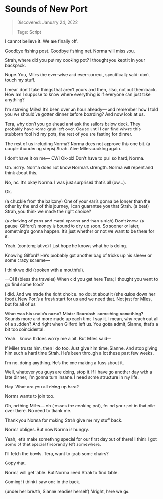 # Sounds of New Port
> Discovered: January 24, 2022
>
> Tags: Script

I cannot believe it. We are finally off.

Goodbye fishing post. Goodbye fishing net. Norma will miss you.

Strah, where did you put my cooking pot? I thought you kept it in your backpack.

Nope. You, Miles the ever-wise and ever-correct, specifically said: don’t touch my stuff.

I mean don’t take things that aren’t yours and then, also, not put them back. How am I suppose to know where everything is if everyone can just take anything?

I’m starving Miles! It’s been over an hour already— and remember how I told you we should’ve gotten dinner before boarding? And now look at us.

Tera, why don’t you go ahead and ask the sailors below deck. They probably have some grub left over. Cause until I can find where this stubborn fool hid my pots, the rest of you are fasting for dinner.

The rest of us including Norma? Norma does not approve this one bit. (a couple thundering steps) Strah. Give Miles cooking again.

I don’t have it on me— OW! Ok-ok! Don’t have to pull so hard, Norma.

Oh. Sorry. Norma does not know Norma’s strength. Norma will repent and think about this.

No, no. It’s okay Norma. I was just surprised that’s all (ow...).

Ok.

(a chuckle from the balcony) One of your ear’s gonna be longer than the other by the end of this journey, I can guarantee you that Strah. (a beat) Strah, you think we made the right choice?

(a clanking of pans and metal spoons and then a sigh) Don’t know. (a pause) Gilford’s money is bound to dry up soon. So sooner or later, something’s gonna happen. It’s just whether or not we want to be there for it.

Yeah. (contemplative) I just hope he knows what he is doing.

Knowing Gilford? He’s probably got another bag of tricks up his sleeve or some crazy scheme—

I think we did (spoken with a mouthful).

—OH! (bless the traveler) When did you get here Tera; I thought you went to go find some food?

I did. And we made the right choice, no doubt about it (she gulps down her food). New Port’s a fresh start for us and we need that. Not just for Miles, but for all of us.

What was his uncle’s name? Mister Boardash-something something? Sounds more and more made up each time I say it. I mean, why reach out all of a sudden? And right when Gilford left us. You gotta admit, Sianne, that’s a bit too coincidental.

Yeah. I know. It does worry me a bit. But Miles said—

If Miles trusts him, then I do too. Just give him time, Sianne. And stop giving him such a hard time Strah. He’s been through a lot these past few weeks.

I’m not doing anything. He’s the one making a fuss about it.

Well, whatever you guys are doing, stop it. If I have go another day with a late dinner, I’m gonna turn insane. I need some structure in my life.

Hey. What are you all doing up here?

Norma wants to join too.

Oh, nothing Miles— oh (tosses the cooking pot), found your pot in that pile over there. No need to thank me.

Thank you Norma for making Strah give me my stuff back.

Norma obliges. But now Norma is hungry.

Yeah, let’s make something special for our first day out of there! I think I got some of that special firebrandy left somewhere.

I’ll fetch the bowls. Tera, want to grab some chairs?

Copy that.

Norma will get table. But Norma need Strah to find table.

Coming! I think I saw one in the back.

(under her breath, Sianne readies herself) Alright, here we go.
